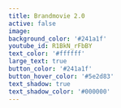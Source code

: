 ```yaml
---
title: Brandmovie 2.0
active: false
image:
background_color: '#241a1f'
youtube_id: R1BkN_rFbBY
text_color: '#ffffff'
large_text: true
button_color: '#241a1f'
button_hover_color: '#5e2d83'
text_shadow: true
text_shadow_color: '#000000'
---
```


